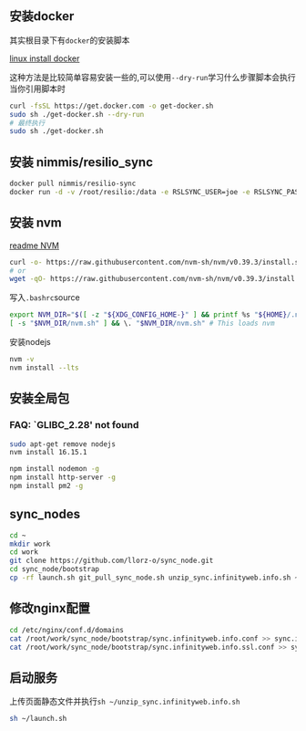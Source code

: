 ## 安装docker

其实根目录下有`docker`的安装脚本

[linux install docker](https://docs.docker.com/engine/install/ubuntu/#install-using-the-convenience-script)

这种方法是比较简单容易安装一些的,可以使用`--dry-run`学习什么步骤脚本会执行当你引用脚本时

```bash
curl -fsSL https://get.docker.com -o get-docker.sh
sudo sh ./get-docker.sh --dry-run
# 最终执行
sudo sh ./get-docker.sh
```

## 安装 nimmis/resilio_sync

```bash
docker pull nimmis/resilio-sync
docker run -d -v /root/resilio:/data -e RSLSYNC_USER=joe -e RSLSYNC_PASS=zlc725361 --name sync -p 8888:8888 -p 33333:33333 nimmis/resilio-sync
```

## 安装 nvm

[readme NVM](https://github.com/nvm-sh/nvm#installing-and-updating)

```bash
curl -o- https://raw.githubusercontent.com/nvm-sh/nvm/v0.39.3/install.sh | bash
# or
wget -qO- https://raw.githubusercontent.com/nvm-sh/nvm/v0.39.3/install.sh | bash
```

写入`.bashrc`source

```bash
export NVM_DIR="$([ -z "${XDG_CONFIG_HOME-}" ] && printf %s "${HOME}/.nvm" || printf %s "${XDG_CONFIG_HOME}/nvm")"
[ -s "$NVM_DIR/nvm.sh" ] && \. "$NVM_DIR/nvm.sh" # This loads nvm
```

安装nodejs

```bash
nvm -v
nvm install --lts
```

## 安装全局包


### FAQ: `GLIBC_2.28' not found

```bash
sudo apt-get remove nodejs
nvm install 16.15.1
```

```bash
npm install nodemon -g
npm install http-server -g
npm install pm2 -g
```

## sync_nodes

```bash
cd ~
mkdir work
cd work
git clone https://github.com/llorz-o/sync_node.git
cd sync_node/bootstrap
cp -rf launch.sh git_pull_sync_node.sh unzip_sync.infinityweb.info.sh ~
```

## 修改nginx配置

```bash
cd /etc/nginx/conf.d/domains
cat /root/work/sync_node/bootstrap/sync.infinityweb.info.conf >> sync.infinityweb.info.conf
cat /root/work/sync_node/bootstrap/sync.infinityweb.info.ssl.conf >> sync.infinityweb.info.ssl.conf
```

## 启动服务

上传页面静态文件并执行`sh ~/unzip_sync.infinityweb.info.sh`

```bash
sh ~/launch.sh
```
